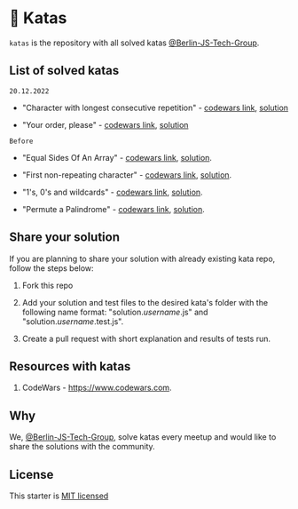 # 🥋 Katas

`katas` is the repository with all solved katas [@Berlin-JS-Tech-Group](https://github.com/Berlin-JS-Tech-Group).

## List of solved katas

`20.12.2022`

- "Character with longest consecutive repetition" - [codewars link](https://www.codewars.com/kata/586d6cefbcc21eed7a001155), [solution](https://github.com/Berlin-JS-Tech-Group/katas/tree/main/character_with_longest_consecutive_repetition/solution.js)

- "Your order, please" - [codewars link](https://www.codewars.com/kata/55c45be3b2079eccff00010f), [solution](https://github.com/Berlin-JS-Tech-Group/katas/tree/main/your_order_please/solution.js)

`Before`

- "Equal Sides Of An Array" - [codewars link](https://www.codewars.com/kata/5679aa472b8f57fb8c000047), [solution](https://github.com/Berlin-JS-Tech-Group/katas/tree/main/equal_sides_of_an_array/solution.js).

- "First non-repeating character" - [codewars link](https://www.codewars.com/kata/52bc74d4ac05d0945d00054e), [solution](https://github.com/Berlin-JS-Tech-Group/katas/tree/main/first_non_repeating_character/solution.js).

- "1's, 0's and wildcards" - [codewars link](https://www.codewars.com/kata/588f3e0dfa74475a2600002a), [solution](https://github.com/Berlin-JS-Tech-Group/katas/tree/main/1s_0s_and_wildcards/solution.js).

- "Permute a Palindrome" - [codewars link](https://www.codewars.com/kata/58ae6ae22c3aaafc58000079), [solution](https://github.com/Berlin-JS-Tech-Group/katas/tree/main/permute_palindrome/solution.js).

## Share your solution

If you are planning to share your solution with already existing kata repo, follow the steps below:

1. Fork this repo

2. Add your solution and test files to the desired kata's folder with the following name format: "solution.<i>username</i>.js" and "solution.<i>username</i>.test.js".

3. Create a pull request with short explanation and results of tests run.

## Resources with katas

1. CodeWars - https://www.codewars.com.

## Why

We, [@Berlin-JS-Tech-Group](https://github.com/Berlin-JS-Tech-Group), solve katas every meetup and would like to share the solutions with the community.

## License

This starter is [MIT licensed](/LICENSE.md)
